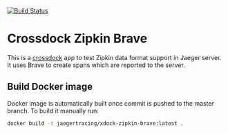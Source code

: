 [![Build Status][ci-img]][ci]

# Crossdock Zipkin Brave

This is a [crossdock](https://github.com/uber/jaeger/tree/master/crossdock) app to test Zipkin data format support in Jaeger server. 
It uses Brave to create spans which are reported to the server.

## Build Docker image

Docker image is automatically built once commit is pushed to the master branch. To build it manually run:
```bash
docker build -t jaegertracing/xdock-zipkin-brave:latest .
```

   [ci-img]: https://travis-ci.org/jaegertracing/xdock-zipkin-brave.svg?branch=master
   [ci]: https://travis-ci.org/jaegertracing/xdock-zipkin-brave
